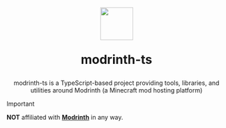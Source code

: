 <h1 align="center">
    <img src="https://github.com/modrinth-ts.png" width="75" height="auto">
    <p>modrinth-ts</p>
</h1>
<p align="center">modrinth-ts is a TypeScript-based project providing tools, libraries, and utilities around Modrinth (a Minecraft mod hosting platform)<p>

> [!IMPORTANT]  
> **NOT** affiliated with [**Modrinth**](https://github.com/modrinth) in any way.